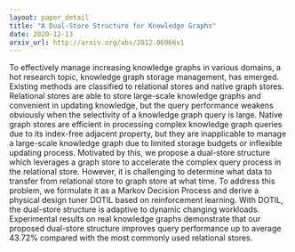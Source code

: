 ```yaml
---
layout: paper_detail
title: "A Dual-Store Structure for Knowledge Graphs"
date: 2020-12-13
arxiv_url: http://arxiv.org/abs/2012.06966v1
---
```


To effectively manage increasing knowledge graphs in various domains, a hot research topic, knowledge graph storage management, has emerged. Existing methods are classified to relational stores and native graph stores. Relational stores are able to store large-scale knowledge graphs and convenient in updating knowledge, but the query performance weakens obviously when the selectivity of a knowledge graph query is large. Native graph stores are efficient in processing complex knowledge graph queries due to its index-free adjacent property, but they are inapplicable to manage a large-scale knowledge graph due to limited storage budgets or inflexible updating process. Motivated by this, we propose a dual-store structure which leverages a graph store to accelerate the complex query process in the relational store. However, it is challenging to determine what data to transfer from relational store to graph store at what time. To address this problem, we formulate it as a Markov Decision Process and derive a physical design tuner DOTIL based on reinforcement learning. With DOTIL, the dual-store structure is adaptive to dynamic changing workloads. Experimental results on real knowledge graphs demonstrate that our proposed dual-store structure improves query performance up to average 43.72% compared with the most commonly used relational stores.
